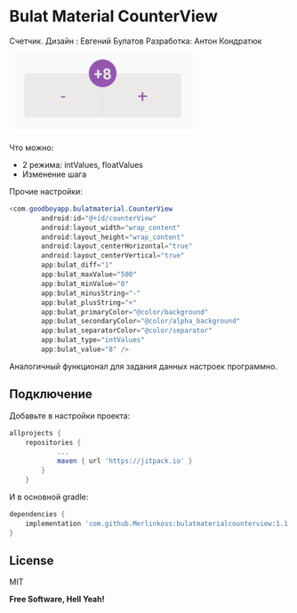 # Bulat Material CounterView
Счетчик.
Дизайн : Евгений Булатов
Разработка: Антон Кондратюк

![example](https://github.com/Merlinkoss/bulatmaterialcounterview/blob/master/img/counter.png)

Что можно:
- 2 режима: intValues, floatValues
- Изменение шага

Прочие настройки:
```java
<com.goodboyapp.bulatmaterial.CounterView
        android:id="@+id/counterView"
        android:layout_width="wrap_content"
        android:layout_height="wrap_content"
        android:layout_centerHorizontal="true"
        android:layout_centerVertical="true"
        app:bulat_diff="1"
        app:bulat_maxValue="500"
        app:bulat_minValue="0"
        app:bulat_minusString="-"
        app:bulat_plusString="+"
        app:bulat_primaryColor="@color/background"
        app:bulat_secondaryColor="@color/alpha_background"
        app:bulat_separatorColor="@color/separator"
        app:bulat_type="intValues"
        app:bulat_value="8" />
```
Аналогичный функционал для задания данных настроек программно.

Подключение
----
Добавьте в настройки проекта:

```gradle
allprojects {
	repositories {
			...
			maven { url 'https://jitpack.io' }
		}
	}
```

И в основной gradle:

```gradle
dependencies {
	implementation 'com.github.Merlinkoss:bulatmaterialcounterview:1.1'
}
```

License
----

MIT

**Free Software, Hell Yeah!**
